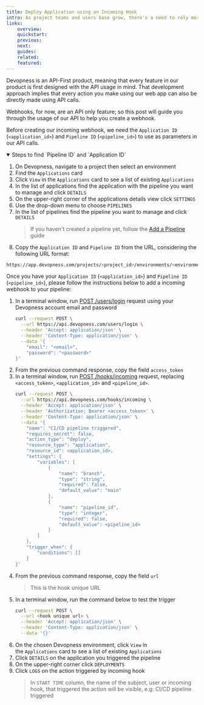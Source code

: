 ```yaml
---
title: Deploy Application using an Incoming Hook
intro: As project teams and users base grow, there's a need to rely more on processes and automation; Devopness helps those teams by providing, among other tools, customizable CI/CD pipelines, empowering our users to automate common and repetitive tasks to improve code quality and their code review processes. Create a incoming webhook to trigger a application deploy programmatically.
links:
    overview:
    quickstart:
    previous:
    next:
    guides:
    related:
    featured:
---
```


Devopness is an API-First product, meaning that every feature in our product is first designed with the API usage in mind. That development approach implies that every action you make using our web app can also be directly made using API calls.

Webhooks, for now, are an API only feature; so this post will guide you through the usage of our API to help you create a webhook.

Before creating our incoming webhook, we need the `Application ID` (`<application_id>`) and `Pipeline ID` (`<pipeline_id>`) to use as parameters in our API calls.

<details open>
  <summary>Steps to find `Pipeline ID` and `Application ID`</summary>

1. On Devopness, navigate to a project then select an environment
1. Find the `Applications` card
1. Click `View` in the `Applications` card to see a list of existing `Applications`
1. In the list of applications find the application with the pipeline you want to manage and click `DETAILS`
1. On the upper-right corner of the applications details view click `SETTINGS`
1. Use the drop-down menu to choose `PIPELINES`
1. In the list of pipelines find the pipeline you want to manage and click `DETAILS`
    > If you haven't created a pipeline yet, follow the [Add a Pipeline](/docs/pipelines/add-pipeline) guide
1. Copy the `Application ID` and `Pipeline ID` from the URL, considering the following URL format:
```bash
https://app.devopness.com/projects/<project_id>/environments/<environment_id>/applications/<application_id>/pipelines/<pipeline_id>
```

</details>

Once you have your `Application ID` (`<application_id>`) and `Pipeline ID` (`<pipeline_id>`), please follow the instructions below to add a incoming webhook to your pipeline:

1. In a terminal window, run [POST /users/login](https://api-docs.devopness.com/#tag/Users/operation/loginUser) request using your Devopness account email and password
    ```bash
    curl --request POST \
      --url https://api.devopness.com/users/login \
      --header 'Accept: application/json' \
      --header 'Content-Type: application/json' \
      --data '{
    	"email": "<email>",
    	"password": "<password>"
    }'
    ```
1. From the previous command response, copy the field `access_token`
1. In a terminal window, run [POST /hooks/incoming](https://api-docs.devopness.com/#tag/Hooks/operation/addHook) request, replacing `<access_token>`, `<application_id>` and `<pipeline_id>`.
    ```bash
    curl --request POST \
      --url https://api.devopness.com/hooks/incoming \
      --header 'Accept: application/json' \
      --header 'Authorization: Bearer <access_token>' \
      --header 'Content-Type: application/json' \
      --data '{
    	"name": "CI/CD pipeline triggered",
    	"requires_secret": false,
    	"action_type": "deploy",
    	"resource_type": "application",
    	"resource_id": <application_id>,
    	"settings": {
    		"variables": [
    			{
    				"name": "branch",
	    			"type": "string",
		    		"required": false,
			    	"default_value": "main"
    			},
	    		{
		    		"name": "pipeline_id",
			    	"type": "integer",
				    "required": false,
    				"default_value": <pipeline_id>
	    		}
		    ]
    	},
	    "trigger_when": {
		    "conditions": []
    	}
    }'
    ```
1. From the previous command response, copy the field `url`
    > This is the hook unique URL
1. In a terminal window, run the command below to test the trigger
    ```bash
    curl --request POST \
      --url <hook unique url> \
      --header 'Accept: application/json' \
      --header 'Content-Type: application/json' \
      --data '{}'
    ```
1. On the chosen Devopness environment, click `View` in the `Applications` card to see a list of existing `Applications`
1. Click `DETAILS` on the application you triggered the pipeline
1. On the upper-right corner click `DEPLOYMENTS`
1. Click `LOGS` on the action triggered by incoming hook
    > In `START TIME` column, the name of the subject, user or incoming hook, that triggered the action will be visible, e.g: CI/CD pipeline triggered
